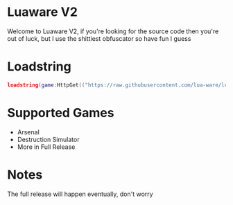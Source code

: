 # Luaware V2
Welcome to Luaware V2, if you're looking for the source code then you're out of luck, but I use the shittiest obfuscator so have fun I guess
# Loadstring
```lua
loadstring(game:HttpGet(("https://raw.githubusercontent.com/lua-ware/luawarev2/main/Launcher.lua"),true))()
```
# Supported Games
- Arsenal
- Destruction Simulator
- More in Full Release
# Notes
The full release will happen eventually, don't worry
